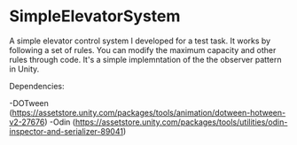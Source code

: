 # SimpleElevatorSystem
A simple elevator control system I developed for a test task. It works by following a set of rules. You can modify the maximum capacity and other rules through code. It's a simple implemntation of the the observer pattern in Unity.  

Dependencies: 

-DOTween (https://assetstore.unity.com/packages/tools/animation/dotween-hotween-v2-27676)
-Odin (https://assetstore.unity.com/packages/tools/utilities/odin-inspector-and-serializer-89041)
